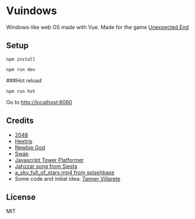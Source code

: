 Vuindows
======

Windows-like web OS made with Vue. Made for the game [Unexpected End](https://store.steampowered.com/app/740170/Unexpected_End/)

Setup
------

`npm install`

`npm run dev`

###Hot reload

`npm run hot`

Go to [http://localhost:8080]()

Credits
------
- [2048](https://github.com/gabrielecirulli/2048)
- [Hextris](https://github.com/Hextris/hextris)
- [Newbie God](https://github.com/nuria-fl/ld38)
- [Swap](https://github.com/nmoroze/swap)
- [Javascript Tower Platformer](https://github.com/jakesgordon/javascript-tower-platformer)
- [Jahzzar song from Siesta](http://freemusicarchive.org/music/Jahzzar/Travellers_Guide/Siesta)
- [a_sky_full_of_stars.mp4 from splashbase](http://www.splashbase.co/)
- Some code and initial idea: [Tanner Villarete](https://github.com/tvillarete/Win10-Replica)

License
------
MIT
